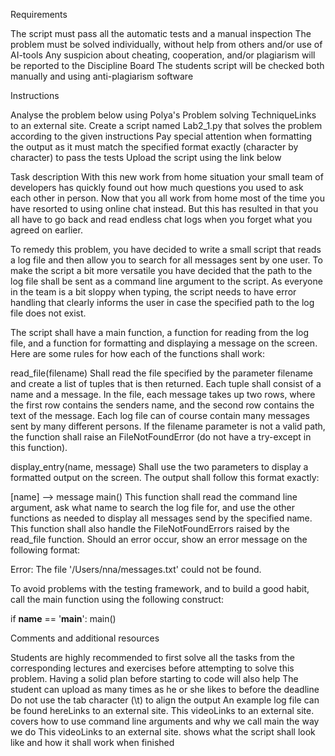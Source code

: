 Requirements

The script must pass all the automatic tests and a manual inspection
The problem must be solved individually, without help from others and/or use of AI-tools
Any suspicion about cheating, cooperation, and/or plagiarism will be reported to the Discipline Board
The students script will be checked both manually and using anti-plagiarism software
 

Instructions

Analyse the problem below using Polya's Problem solving TechniqueLinks to an external site.
Create a script named Lab2_1.py that solves the problem according to the given instructions
Pay special attention when formatting the output as it must match the specified format exactly (character by character) to pass the tests 
Upload the script using the link below
 

Task description
With this new work from home situation your small team of developers has quickly found out how much questions you used to ask each other in person. Now that you all work from home most of the time you have resorted to using online chat instead. But this has resulted in that you all have to go back and read endless chat logs when you forget what you agreed on earlier.

To remedy this problem, you have decided to write a small script that reads a log file and then allow you to search for all messages sent by one user. To make the script a bit more versatile you have decided that the path to the log file shall be sent as a command line argument to the script. As everyone in the team is a bit sloppy when typing, the script needs to have error handling that clearly informs the user in case the specified path to the log file does not exist.

The script shall have a main function, a function for reading from the log file, and a function for formatting and displaying a message on the screen. Here are some rules for how each of the functions shall work:

read_file(filename)
Shall read the file specified by the parameter filename and create a list of tuples that is then returned. Each tuple shall consist of a name and a message. In the file, each message takes up two rows, where the first row contains the senders name, and the second row contains the text of the message. Each log file can of course contain many messages sent by many different persons. If the filename parameter is not a valid path, the function shall raise an FileNotFoundError (do not have a try-except in this function).

display_entry(name, message)
Shall use the two parameters to display a formatted output on the screen. The output shall follow this format exactly:

[name] --> message
main()
This function shall read the command line argument, ask what name to search the log file for, and use the other functions as needed to display all messages send by the specified name. This function shall also handle the FileNotFoundErrors raised by the read_file function. Should an error occur, show an error message on the following format:

Error: The file '/Users/nna/messages.txt' could not be found.
 

To avoid problems with the testing framework, and to build a good habit, call the main function using the following construct:

if __name__ == '__main__':
    main()
 

Comments and additional resources   

Students are highly recommended to first solve all the tasks from the corresponding lectures and exercises before attempting to solve this problem. Having a solid plan before starting to code will also help
The student can upload as many times as he or she likes to before the deadline
Do not use the tab character (\t) to align the output
An example log file can be found hereLinks to an external site.
This videoLinks to an external site. covers how to use command line arguments and why we call main the way we do
This videoLinks to an external site. shows what the script shall look like and how it shall work when finished
